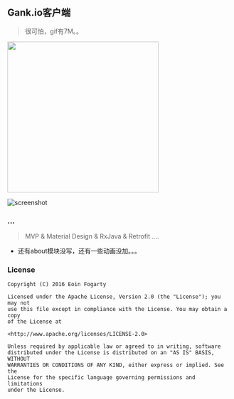 ## Gank.io客户端

> 很可怕，gif有7M。。

<img src="https://github.com/xblydxj/xblydxj/tree/master/screenshot/screenshot.gif" width="340" />

![screenshot](https://github.com/xblydxj/xblydxj/tree/master/screenshot/screenshot.gif)

### ...

> MVP & Material Design & RxJava & Retrofit ....

- 还有about模块没写，还有一些动画没加。。。

### License

    Copyright (C) 2016 Eoin Fogarty

    Licensed under the Apache License, Version 2.0 (the "License"); you may not
    use this file except in compliance with the License. You may obtain a copy 
    of the License at

    <http://www.apache.org/licenses/LICENSE-2.0>

    Unless required by applicable law or agreed to in writing, software
    distributed under the License is distributed on an "AS IS" BASIS, WITHOUT
    WARRANTIES OR CONDITIONS OF ANY KIND, either express or implied. See the
    License for the specific language governing permissions and limitations
    under the License.
